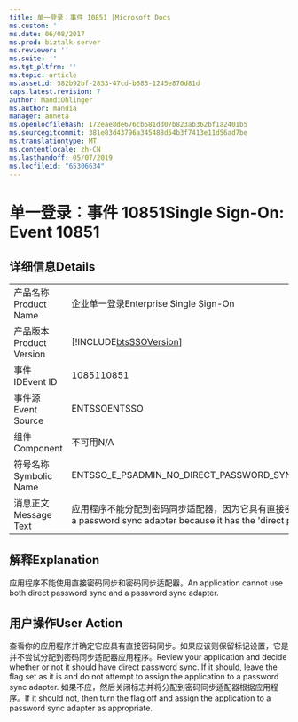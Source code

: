 ```yaml
---
title: 单一登录：事件 10851 |Microsoft Docs
ms.custom: ''
ms.date: 06/08/2017
ms.prod: biztalk-server
ms.reviewer: ''
ms.suite: ''
ms.tgt_pltfrm: ''
ms.topic: article
ms.assetid: 582b92bf-2833-47cd-b685-1245e870d81d
caps.latest.revision: 7
author: MandiOhlinger
ms.author: mandia
manager: anneta
ms.openlocfilehash: 172eae8de676cb581dd07b823ab362bf1a2401b5
ms.sourcegitcommit: 381e83d43796a345488d54b3f7413e11d56ad7be
ms.translationtype: MT
ms.contentlocale: zh-CN
ms.lasthandoff: 05/07/2019
ms.locfileid: "65306634"
---
```

# <a name="single-sign-on-event-10851"></a><span data-ttu-id="5a920-102">单一登录：事件 10851</span><span class="sxs-lookup"><span data-stu-id="5a920-102">Single Sign-On: Event 10851</span></span>
## <a name="details"></a><span data-ttu-id="5a920-103">详细信息</span><span class="sxs-lookup"><span data-stu-id="5a920-103">Details</span></span>  
  
|                 |                                                                                                                   |
|-----------------|-------------------------------------------------------------------------------------------------------------------|
|  <span data-ttu-id="5a920-104">产品名称</span><span class="sxs-lookup"><span data-stu-id="5a920-104">Product Name</span></span>   |                                             <span data-ttu-id="5a920-105">企业单一登录</span><span class="sxs-lookup"><span data-stu-id="5a920-105">Enterprise Single Sign-On</span></span>                                             |
| <span data-ttu-id="5a920-106">产品版本</span><span class="sxs-lookup"><span data-stu-id="5a920-106">Product Version</span></span> |                            [!INCLUDE[btsSSOVersion](../includes/btsssoversion-md.md)]                             |
|    <span data-ttu-id="5a920-107">事件 ID</span><span class="sxs-lookup"><span data-stu-id="5a920-107">Event ID</span></span>     |                                                       <span data-ttu-id="5a920-108">10851</span><span class="sxs-lookup"><span data-stu-id="5a920-108">10851</span></span>                                                       |
|  <span data-ttu-id="5a920-109">事件源</span><span class="sxs-lookup"><span data-stu-id="5a920-109">Event Source</span></span>   |                                                      <span data-ttu-id="5a920-110">ENTSSO</span><span class="sxs-lookup"><span data-stu-id="5a920-110">ENTSSO</span></span>                                                       |
|    <span data-ttu-id="5a920-111">组件</span><span class="sxs-lookup"><span data-stu-id="5a920-111">Component</span></span>    |                                                        <span data-ttu-id="5a920-112">不可用</span><span class="sxs-lookup"><span data-stu-id="5a920-112">N/A</span></span>                                                        |
|  <span data-ttu-id="5a920-113">符号名称</span><span class="sxs-lookup"><span data-stu-id="5a920-113">Symbolic Name</span></span>  |                                     <span data-ttu-id="5a920-114">ENTSSO_E_PSADMIN_NO_DIRECT_PASSWORD_SYNC</span><span class="sxs-lookup"><span data-stu-id="5a920-114">ENTSSO_E_PSADMIN_NO_DIRECT_PASSWORD_SYNC</span></span>                                      |
|  <span data-ttu-id="5a920-115">消息正文</span><span class="sxs-lookup"><span data-stu-id="5a920-115">Message Text</span></span>   | <span data-ttu-id="5a920-116">应用程序不能分配到密码同步适配器，因为它具有直接密码同步标志设置。</span><span class="sxs-lookup"><span data-stu-id="5a920-116">The application cannot be assigned to a password sync adapter because it has the 'direct password sync' flag set.</span></span> |
  
## <a name="explanation"></a><span data-ttu-id="5a920-117">解释</span><span class="sxs-lookup"><span data-stu-id="5a920-117">Explanation</span></span>  
 <span data-ttu-id="5a920-118">应用程序不能使用直接密码同步和密码同步适配器。</span><span class="sxs-lookup"><span data-stu-id="5a920-118">An application cannot use both direct password sync and a password sync adapter.</span></span>  
  
## <a name="user-action"></a><span data-ttu-id="5a920-119">用户操作</span><span class="sxs-lookup"><span data-stu-id="5a920-119">User Action</span></span>  
 <span data-ttu-id="5a920-120">查看你的应用程序并确定它应具有直接密码同步。如果应该则保留标记设置，它是并不尝试分配到密码同步适配器应用程序。</span><span class="sxs-lookup"><span data-stu-id="5a920-120">Review your application and decide whether or not it should have direct password sync. If it should, leave the flag set as it is and do not attempt to assign the application to a password sync adapter.</span></span> <span data-ttu-id="5a920-121">如果不应，然后关闭标志并将分配到密码同步适配器根据应用程序。</span><span class="sxs-lookup"><span data-stu-id="5a920-121">If it should not, then turn the flag off and assign the application to a password sync adapter as appropriate.</span></span>